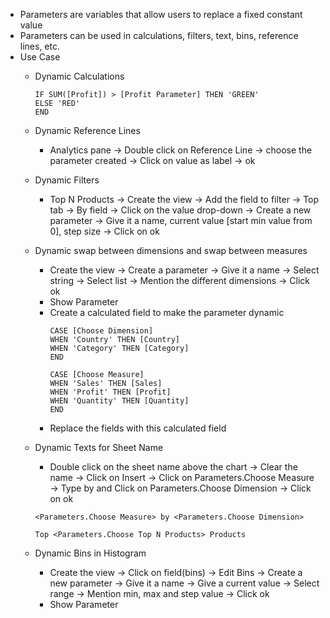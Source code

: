 - Parameters are variables that allow users to replace a fixed constant value
- Parameters can be used in calculations, filters, text, bins, reference lines, etc.
- Use Case
  - Dynamic Calculations
    ```
    IF SUM([Profit]) > [Profit Parameter] THEN 'GREEN'
    ELSE 'RED'
    END
    ```
  - Dynamic Reference Lines
    - Analytics pane -> Double click on Reference Line -> choose the parameter created -> Click on value as label -> ok
  - Dynamic Filters
    - Top N Products -> Create the view -> Add the field to filter -> Top tab -> By field -> Click on the value drop-down -> Create a new parameter -> Give it a name, current value [start min value from 0], step size -> Click on ok
  - Dynamic swap between dimensions and swap between measures
    - Create the view -> Create a parameter -> Give it a name -> Select string -> Select list -> Mention the different dimensions -> Click ok
    - Show Parameter
    - Create a calculated field to make the parameter dynamic
      ```
      CASE [Choose Dimension] 
      WHEN 'Country' THEN [Country]
      WHEN 'Category' THEN [Category]
      END
      ```
      ```
      CASE [Choose Measure]
      WHEN 'Sales' THEN [Sales]
      WHEN 'Profit' THEN [Profit]
      WHEN 'Quantity' THEN [Quantity]
      END
      ```
    - Replace the fields with this calculated field
  - Dynamic Texts for Sheet Name
    - Double click on the sheet name above the chart -> Clear the name -> Click on Insert -> Click on Parameters.Choose Measure -> Type by and Click on Parameters.Choose Dimension -> Click on ok
    
    ```<Parameters.Choose Measure> by <Parameters.Choose Dimension>```
    
    ```Top <Parameters.Choose Top N Products> Products```
  - Dynamic Bins in Histogram
    - Create the view -> Click on field(bins) -> Edit Bins -> Create a new parameter -> Give it a name -> Give a current value -> Select range -> Mention min, max and step value -> Click ok
    - Show Parameter
